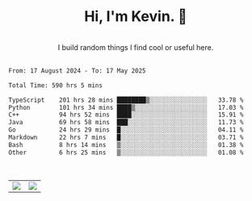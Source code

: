 <!--
**kevin-pek/kevin-pek** is a ✨ _special_ ✨ repository because its `README.md` (this file) appears on your GitHub profile.

Here are some ideas to get you started:

- 🔭 I’m currently working on ...
- 🌱 I’m currently learning ...
- 👯 I’m looking to collaborate on ...
- 🤔 I’m looking for help with ...
- 💬 Ask me about ...
- 📫 How to reach me: ...
- 😄 Pronouns: ...
- ⚡ Fun fact: ...
-->
<div align="center">
  <h1>Hi, I'm Kevin. 👋</h1>
  <br />
  I build random things I find cool or useful here.
</div>
<br />
<!--START_SECTION:waka-->

```txt
From: 17 August 2024 - To: 17 May 2025

Total Time: 590 hrs 5 mins

TypeScript    201 hrs 28 mins ████████▒░░░░░░░░░░░░░░░░   33.78 %
Python        101 hrs 34 mins ████▒░░░░░░░░░░░░░░░░░░░░   17.03 %
C++           94 hrs 52 mins  ████░░░░░░░░░░░░░░░░░░░░░   15.91 %
Java          69 hrs 58 mins  ███░░░░░░░░░░░░░░░░░░░░░░   11.73 %
Go            24 hrs 29 mins  █░░░░░░░░░░░░░░░░░░░░░░░░   04.11 %
Markdown      22 hrs 7 mins   █░░░░░░░░░░░░░░░░░░░░░░░░   03.71 %
Bash          8 hrs 14 mins   ▒░░░░░░░░░░░░░░░░░░░░░░░░   01.38 %
Other         6 hrs 25 mins   ▒░░░░░░░░░░░░░░░░░░░░░░░░   01.08 %
```

<!--END_SECTION:waka-->
<br />
<table width="100%">
  <tr>
    <td align="left" width="50%">
      <img src="https://github-readme-stats-kevin-pek.vercel.app/api?username=kevin-pek&include_all_commits=true&count_private=true&theme=rose_pine" />
    </td>
    <td align="right" width="50%">
      <img src="https://github-readme-stats-kevin-pek.vercel.app/api/top-langs?username=kevin-pek&langs_count=10&hide_progress=true&theme=rose_pine" />
    </td>
  </tr>
</table>
